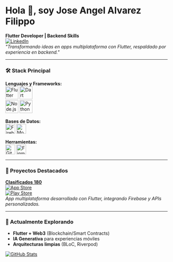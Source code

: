 # Hola 👋, soy Jose Angel Alvarez Filippo  

**Flutter Developer | Backend Skills**  
[![LinkedIn](https://img.shields.io/badge/LinkedIn-Connect-blue?style=flat&logo=linkedin)](https://www.linkedin.com/in/jose-angel-alvarez-filippo/)  
*"Transformando ideas en apps multiplataforma con Flutter, respaldado por experiencia en backend."*  

---

### 🛠️ Stack Principal  

**Lenguajes y Frameworks:**  
<img src="https://img.icons8.com/color/48/flutter.png" alt="Flutter" width="40"/> <img src="https://img.icons8.com/color/48/dart.png" alt="Dart" width="40"/>  
<img src="https://img.icons8.com/color/48/nodejs.png" alt="Node.js" width="40"/> <img src="https://img.icons8.com/color/48/python.png" alt="Python" width="40"/>  

**Bases de Datos:**  
<img src="https://www.vectorlogo.zone/logos/firebase/firebase-ar21.svg" alt="Firebase" height="30"/> <img src="https://www.vectorlogo.zone/logos/mongodb/mongodb-ar21.svg" alt="MongoDB" height="30"/>  

**Herramientas:**  
<img src="https://www.vectorlogo.zone/logos/git-scm/git-scm-ar21.svg" alt="Git" height="30"/> <img src="https://www.vectorlogo.zone/logos/figma/figma-ar21.svg" alt="Figma" height="30"/>  

---

### 🚀 Proyectos Destacados  

**[Clasificados 180](https://play.google.com/store/apps/details?id=com.clasificados180.anuncios)**  
[![App Store](https://img.shields.io/badge/App_Store-Discover-black?style=flat&logo=app-store)](https://apps.apple.com/ve/app/clasificados-180/id6746450811)  
[![Play Store](https://img.shields.io/badge/Google_Play-Get_App-green?style=flat&logo=google-play)](https://play.google.com/store/apps/details?id=com.clasificados180.anuncios)  
*App multiplataforma desarrollada con Flutter, integrando Firebase y APIs personalizadas.*  

---

### 🌱 Actualmente Explorando  
- **Flutter + Web3** (Blockchain/Smart Contracts)  
- **IA Generativa** para experiencias móviles  
- **Arquitecturas limpias** (BLoC, Riverpod)  

[![GitHub Stats](https://github-readme-stats.vercel.app/api?username=jfilippo06&show_icons=true&theme=radical)](https://github.com/tuusuario)  
